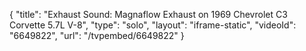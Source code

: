 {
    "title": "Exhaust Sound: Magnaflow Exhaust on 1969 Chevrolet C3 Corvette 5.7L V-8",
    "type": "solo",
    "layout": "iframe-static",
    "videoId": "6649822",
    "url": "\/tvpembed\/6649822"
}